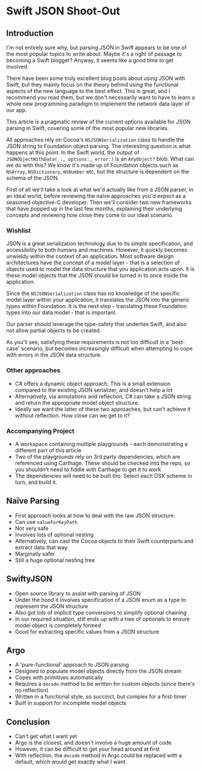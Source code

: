# Swift JSON Shoot-Out

## Introduction

I'm not entirely sure why, but parsing JSON in Swift appears to be one of the
most popular topics to write about. Maybe it's a right of passage to becoming a
Swift blogger? Anyway, it seems like a good time to get involved.

There have been some truly excellent blog posts about using JSON with Swift, but
they mainly focus on the theory behind using the functional aspects of the new
language to the best effect. This is great, and I recommend you read them, but
we don't necessarily want to have to learn a whole new programming paradigm to
implement the network data layer of our app.

This article is a pragmatic review of the current options available for JSON
parsing in Swift, covering some of the most popular new libraries.

All approaches rely on Cocoa's `NSJSONSerialization` class to handle the JSON
string to Foundation object parsing. The interesting question is what happens at
this point. In the Swift world, the output of 
`JSONObjectWithData(_:, options:, error:)` is an `AnyObject?` blob. What can we
do with this? We know it's made up of Foundation objects such as `NSArray`, 
`NSDictionary`, `NSNumber` etc, but the structure is dependent on the schema of
the JSON.

First of all we'll take a look at what we'd actually like from a JSON parser, in
an ideal world, before reviewing the naïve approaches you'd expect as a seasoned
objective-C developer. Then we'll consider two new frameworks that have popped
up in the last few months, explaining their underlying concepts and reviewing
how close they come to our ideal scenario.


### Wishlist

JSON is a great serialization technology due to its simple specification, and
accessibility to both humans and machines. However, it quickly becomes unwieldy
within the context of an application. Most software design architectures have
the concept of a model layer - that is a selection of objects used to model the
data structure that you application acts upon. It is these model objects that
the JSON should be turned in to once inside the application.

Since the `NSJSONSerialization` class has no knowledge of the specific model
layer within your application, it translates the JSON into the generic types
within Foundation. It is the next step - translating these Foundation types into
our data model - that is important.

Our parser should leverage the type-safety that underlies Swift, and also not
allow partial objects to be created.

As you'll see, satisfying these requirements is not too difficult in a
'best-case' scenario, but becomes increasingly difficult when attempting to cope
with errors in the JSON data structure.

### Other approaches

- C# offers a dynamic object approach. This is a small extension compared to the
existing JSON serializer, and doesn't help a lot
- Alternatively, via annotations and reflection, C# can take a JSON string and
return the appropriate model object structure.
- Ideally we want the latter of these two approaches, but can't achieve it
without reflection. How close can we get to it?

### Accompanying Project

- A workspace containing multiple playgrounds - each demonstrating a different
part of this article
- Two of the playgrounds rely on 3rd party dependencies, which are referenced
using Carthage. These should be checked into the repo, so you shouldn't need to
fiddle with Carthage to get it to work
- The dependencies will need to be built tho. Select each OSX scheme in turn,
and build it.

## Naïve Parsing

- First approach looks at how to deal with the raw JSON structure. 
- Can use `valueForKeyPath`
- Not very safe
- Involves lots of optional nesting
- Alternatively, can cast the Cocoa objects to their Swift counterparts and
extract data that way.
- Marginally safer
- Still a huge optional nesting tree

## SwiftyJSON

- Open source library to assist with parsing of JSON
- Under the hood it involves specification of a JSON enum as a type to represent
the JSON structure
- Also got lots of implicit type conversions to simplify optional chaining
- In our required situation, still ends up with a tree of optionals to ensure
model object is completely formed
- Good for extracting specific values from a JSON structure

## Argo

- A 'pure-functional' approach to JSON parsing
- Designed to populate model objects directly from the JSON stream
- Copes with primitives automatically
- Requires a `decode` method to be written for custom objects (since there's no
reflection)
- Written in a functional style, so succinct, but complex for a first-timer
- Built in support for incomplete model objects


## Conclusion

- Can't get what I want yet
- Argo is the closest, and doesn't involve a huge amount of code
- However, it can be difficult to get your head around at first
- With reflection, the `decode` method in Argo could be replaced with a default,
which would get exactly what I want


